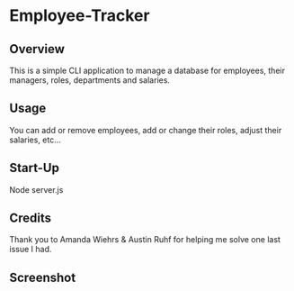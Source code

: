 # Employee-Tracker

## Overview
This is a simple CLI application to manage a database for employees, their managers, roles, departments and salaries.

## Usage
You can add or remove employees, add or change their roles, adjust their salaries, etc...

## Start-Up
Node server.js

## Credits
Thank you to Amanda Wiehrs & Austin Ruhf for helping me solve one last issue I had.

## Screenshot
